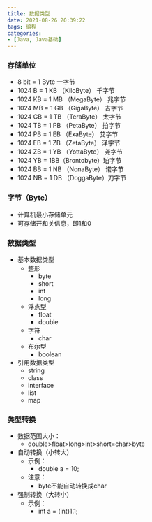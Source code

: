 ```yaml
---
title: 数据类型
date: 2021-08-26 20:39:22
tags: 编程
categories:
- [Java, Java基础]
---
```

### 存储单位
* 8 bit = 1 Byte 一字节
* 1024 B = 1 KB （KiloByte） 千字节
* 1024 KB = 1 MB （MegaByte） 兆字节
* 1024 MB = 1 GB （GigaByte） 吉字节
* 1024 GB = 1 TB （TeraByte） 太字节
* 1024 TB = 1 PB （PetaByte） 拍字节
* 1024 PB = 1 EB （ExaByte） 艾字节
* 1024 EB = 1 ZB （ZetaByte） 泽字节
* 1024 ZB = 1 YB （YottaByte） 尧字节
* 1024 YB = 1BB（Brontobyte）珀字节
* 1024 BB = 1 NB （NonaByte） 诺字节
* 1024 NB = 1 DB （DoggaByte）刀字节

### 字节（Byte）
* 计算机最小存储单元
* 可存储开和关信息，即1和0

### 数据类型
* 基本数据类型
  * 整形
    * byte
    * short
    * int
    * long
  * 浮点型
    * float
    * double
  * 字符
    * char
  * 布尔型
    * boolean
* 引用数据类型
  * string
  * class
  * interface
  * list
  * map

### 类型转换
* 数据范围大小：
  * double>float>long>int>short=char>byte
* 自动转换（小转大）
  * 示例：
    * double a = 10;
  * 注意：
    * byte不能自动转换成char
* 强制转换（大转小）
  * 示例：
    * int a = (int)1.1;
